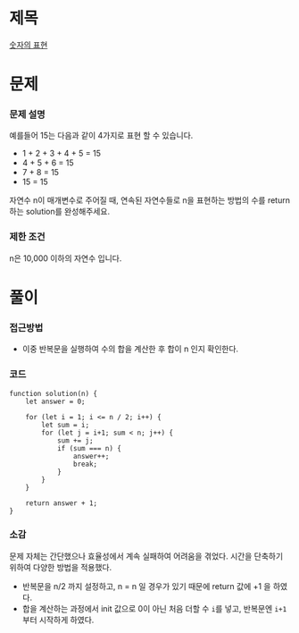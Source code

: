 # 제목

[숫자의 표현](https://school.programmers.co.kr/learn/courses/30/lessons/12924)

# 문제

### 문제 설명

예를들어 15는 다음과 같이 4가지로 표현 할 수 있습니다.

- 1 + 2 + 3 + 4 + 5 = 15
- 4 + 5 + 6 = 15
- 7 + 8 = 15
- 15 = 15

자연수 n이 매개변수로 주어질 때, 연속된 자연수들로 n을 표현하는 방법의 수를 return하는 solution를 완성해주세요.

### 제한 조건

n은 10,000 이하의 자연수 입니다.

# 풀이

### 접근방법

- 이중 반복문을 실행하여 수의 합을 계산한 후 합이 n 인지 확인한다.

### 코드

```
function solution(n) {
    let answer = 0;

    for (let i = 1; i <= n / 2; i++) {
        let sum = i;
        for (let j = i+1; sum < n; j++) {
            sum += j;
            if (sum === n) {
                answer++;
                break;
            }
        }
    }

    return answer + 1;
}
```

### 소감

문제 자체는 간단했으나 효율성에서 계속 실패하여 어려움을 겪었다.
시간을 단축하기 위하여 다양한 방법을 적용했다.

- 반복문을 n/2 까지 설정하고, n = n 일 경우가 있기 때문에 return 값에 +1 을 하였다.
- 합을 계산하는 과정에서 init 값으로 0이 아닌 처음 더할 수 `i`를 넣고, 반복문엔 `i+1` 부터 시작하게 하였다.

